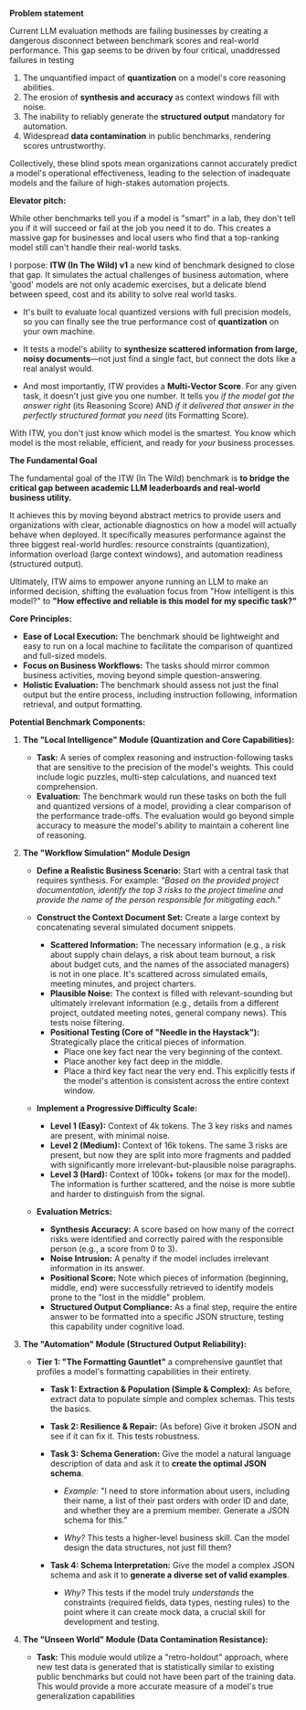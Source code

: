 **Problem statement**

Current LLM evaluation methods are failing businesses by creating a dangerous disconnect between benchmark scores and real-world performance. This gap seems to be driven by four critical, unaddressed failures in testing
1. The unquantified impact of **quantization** on a model's core reasoning abilities.
2. The erosion of **synthesis and accuracy** as context windows fill with noise.
3. The inability to reliably generate the **structured output** mandatory for automation.
4. Widespread **data contamination** in public benchmarks, rendering scores untrustworthy.

Collectively, these blind spots mean organizations cannot accurately predict a model's operational effectiveness, leading to the selection of inadequate models and the failure of high-stakes automation projects.

**Elevator pitch:**

While other benchmarks tell you if a model is "smart" in a lab, they don't tell you if it will succeed or fail at the job you need it to do. This creates a massive gap for businesses and local users who find that a top-ranking model still can't handle their real-world tasks.

I porpose: **ITW (In The Wild) v1** a new kind of benchmark designed to close that gap. It simulates the actual challenges of business automation, where 'good' models are not only academic exercises, but a delicate blend between speed, cost and its ability to solve real world tasks.

* It's built to evaluate local quantized versions with full precision models, so you can finally see the true performance cost of **quantization** on your own machine.

* It tests a model's ability to **synthesize scattered information from large, noisy documents**—not just find a single fact, but connect the dots like a real analyst would.

* And most importantly, ITW provides a **Multi-Vector Score**. For any given task, it doesn't just give you one number. It tells you *if the model got the answer right* (its Reasoning Score) AND *if it delivered that answer in the perfectly structured format you need* (its Formatting Score).

With ITW, you don't just know which model is the smartest. You know which model is the most reliable, efficient, and ready for *your* business processes.

**The Fundamental Goal**

The fundamental goal of the ITW (In The Wild) benchmark is **to bridge the critical gap between academic LLM leaderboards and real-world business utility.**

It achieves this by moving beyond abstract metrics to provide users and organizations with clear, actionable diagnostics on how a model will actually behave when deployed. It specifically measures performance against the three biggest real-world hurdles: resource constraints (quantization), information overload (large context windows), and automation readiness (structured output).

Ultimately, ITW aims to empower anyone running an LLM to make an informed decision, shifting the evaluation focus from "How intelligent is this model?" to **"How effective and reliable is this model for my specific task?"**

**Core Principles:**

*   **Ease of Local Execution:** The benchmark should be lightweight and easy to run on a local machine to facilitate the comparison of quantized and full-sized models.
*   **Focus on Business Workflows:** The tasks should mirror common business activities, moving beyond simple question-answering.
*   **Holistic Evaluation:** The benchmark should assess not just the final output but the entire process, including instruction following, information retrieval, and output formatting.

**Potential Benchmark Components:**

1.  **The "Local Intelligence" Module (Quantization and Core Capabilities):**
    *   **Task:** A series of complex reasoning and instruction-following tasks that are sensitive to the precision of the model's weights. This could include logic puzzles, multi-step calculations, and nuanced text comprehension.
    *   **Evaluation:** The benchmark would run these tasks on both the full and quantized versions of a model, providing a clear comparison of the performance trade-offs. The evaluation would go beyond simple accuracy to measure the model's ability to maintain a coherent line of reasoning.

2.  **The "Workflow Simulation" Module Design**

    *   **Define a Realistic Business Scenario:** Start with a central task that requires synthesis. For example: *"Based on the provided project documentation, identify the top 3 risks to the project timeline and provide the name of the person responsible for mitigating each."*

    *   **Construct the Context Document Set:** Create a large context by concatenating several simulated document snippets.
	    *   **Scattered Information:** The necessary information (e.g., a risk about supply chain delays, a risk about team burnout, a risk about budget cuts, and the names of the associated managers) is not in one place. It's scattered across simulated emails, meeting minutes, and project charters.
	    *   **Plausible Noise:** The context is filled with relevant-sounding but ultimately irrelevant information (e.g., details from a different project, outdated meeting notes, general company news). This tests noise filtering.
	    *   **Positional Testing (Core of "Needle in the Haystack"):** Strategically place the critical pieces of information.
	        *   Place one key fact near the very beginning of the context.
	        *   Place another key fact deep in the middle.
	        *   Place a third key fact near the very end.
        This explicitly tests if the model's attention is consistent across the entire context window.

    *   **Implement a Progressive Difficulty Scale:**
	    *   **Level 1 (Easy):** Context of 4k tokens. The 3 key risks and names are present, with minimal noise.
	    *   **Level 2 (Medium):** Context of 16k tokens. The same 3 risks are present, but now they are split into more fragments and padded with significantly more irrelevant-but-plausible noise paragraphs.
	    *   **Level 3 (Hard):** Context of 100k+ tokens (or max for the model). The information is further scattered, and the noise is more subtle and harder to distinguish from the signal.

    *   **Evaluation Metrics:**
	    *   **Synthesis Accuracy:** A score based on how many of the correct risks were identified and correctly paired with the responsible person (e.g., a score from 0 to 3).
	    *   **Noise Intrusion:** A penalty if the model includes irrelevant information in its answer.
	    *   **Positional Score:** Note which pieces of information (beginning, middle, end) were successfully retrieved to identify models prone to the "lost in the middle" problem.
	    *   **Structured Output Compliance:** As a final step, require the entire answer to be formatted into a specific JSON structure, testing this capability under cognitive load.

3.  **The "Automation" Module (Structured Output Reliability):**
    *   **Tier 1: "The Formatting Gauntlet"** 
    a comprehensive gauntlet that profiles a model's formatting capabilities in their entirety.

  

	    *   **Task 1: Extraction & Population (Simple & Complex):** As before, extract data to populate simple and complex schemas. This tests the basics.

	    *   **Task 2: Resilience & Repair:** (As before) Give it broken JSON and see if it can fix it. This tests robustness.

	    *   **Task 3: Schema Generation:** Give the model a natural language description of data and ask it to **create the optimal JSON schema**.

			* *Example:* "I need to store information about users, including their name, a list of their past orders with order ID and date, and whether they are a premium member. Generate a JSON schema for this."

			* *Why?* This tests a higher-level business skill. Can the model design the data structures, not just fill them?

		* **Task 4: Schema Interpretation:** Give the model a complex JSON schema and ask it to **generate a diverse set of valid examples**.

			* *Why?* This tests if the model truly *understands* the constraints (required fields, data types, nesting rules) to the point where it can create mock data, a crucial skill for development and testing.

4.  **The "Unseen World" Module (Data Contamination Resistance):**
    *   **Task:** This module would utilize a "retro-holdout" approach, where new test data is generated that is statistically similar to existing public benchmarks but could not have been part of the training data. This would provide a more accurate measure of a model's true generalization capabilities
